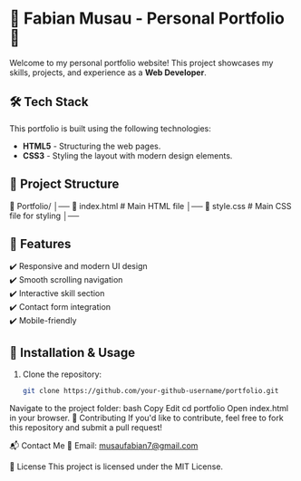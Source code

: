 # 🌟 Fabian Musau - Personal Portfolio 🌟

Welcome to my personal portfolio website! This project showcases my skills, projects, and experience as a **Web Developer**.



## 🛠 Tech Stack
This portfolio is built using the following technologies:
- **HTML5** - Structuring the web pages.
- **CSS3** - Styling the layout with modern design elements.


## 📂 Project Structure
📂 Portfolio/ │── 📜 index.html # Main HTML file │── 📜 style.css # Main CSS file for styling │──


## 🎨 Features
✔️ Responsive and modern UI design  
✔️ Smooth scrolling navigation  
✔️ Interactive skill section  
✔️ Contact form integration  
✔️ Mobile-friendly  

## 🚀 Installation & Usage
1. Clone the repository:
   ```bash
   git clone https://github.com/your-github-username/portfolio.git
Navigate to the project folder:
bash
Copy
Edit
cd portfolio
Open index.html in your browser.
🤝 Contributing
If you'd like to contribute, feel free to fork this repository and submit a pull request!

📬 Contact Me
📧 Email: musaufabian7@gmail.com


📜 License
This project is licensed under the MIT License.
